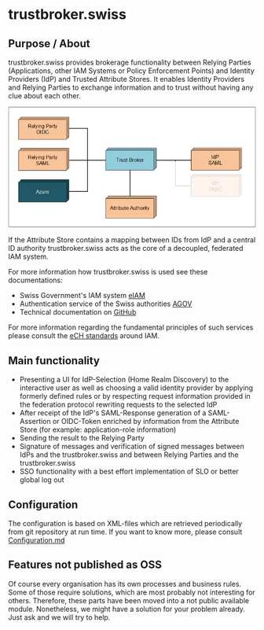 # trustbroker.swiss

## Purpose / About

trustbroker.swiss provides brokerage functionality between Relying Parties (Applications, other IAM Systems or Policy Enforcement
Points) and Identity Providers (IdP) and Trusted Attribute Stores. It enables Identity Providers and Relying Parties to exchange
information and to trust without having any clue about each other.

![Alt text](stboverview-1.png)

If the Attribute Store contains a mapping between IDs from IdP and a central ID authority trustbroker.swiss acts as the core of a
decoupled, federated IAM system.

For more information how trustbroker.swiss is used see these documentations:

- Swiss Government's IAM system [eIAM](https://www.eiam.swiss/)
- Authentication service of the Swiss authorities [AGOV](https://www.agov.admin.ch)
- Technical documentation on [GitHub](https://trustbroker-swiss.github.io/trustbroker.swiss/html/)

For more information regarding the fundamental principles of such services please consult
the [eCH standards](https://www.ech.ch/de/standard-uebersicht) around IAM.

## Main functionality

- Presenting a UI for IdP-Selection (Home Realm Discovery) to the interactive user as well as choosing a valid identity provider
  by applying formerly defined rules or by respecting request information provided in the federation protocol
  rewriting requests to the selected IdP
- After receipt of the IdP's SAML-Response generation of a SAML-Assertion or OIDC-Token enriched by information from the Attribute
  Store (for example: application-role information)
- Sending the result to the Relying Party
- Signature of messages and verification of signed messages between IdPs and the trustbroker.swiss and between Relying Parties and
  the trustbroker.swiss
- SSO functionality with a best effort implementation of SLO or better global log out

## Configuration

The configuration is based on XML-files which are retrieved periodically from git repository at run time.
If you want to know more, please consult [Configuration.md]()

## Features not published as OSS

Of course every organisation has its own processes and business rules. Some of those require solutions, which are most probably
not interesting for others. Therefore, these parts have been moved into a not public available module. Nonetheless, we might
have a solution for your problem already. Just ask and we will try to help.
